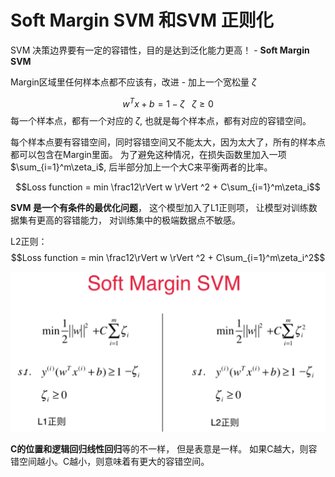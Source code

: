 # Soft Margin SVM 和SVM 正则化

SVM 决策边界要有一定的容错性，目的是达到泛化能力更高！ - **Soft Margin SVM**

Margin区域里任何样本点都不应该有，改进 - 加上一个宽松量 $\zeta$

$$w^Tx + b = 1 - \zeta \ \ \  \zeta \ge 0 $$ 
每一个样本点，都有一个对应的 $\zeta$, 也就是每个样本点，都有对应的容错空间。 

每个样本点要有容错空间，同时容错空间又不能太大，因为太大了，所有的样本点都可以包含在Margin里面。 为了避免这种情况，在损失函数里加入一项 $\sum_{i=1}^m\zeta_i$, 后半部分加上一个大C来平衡两者的比率。 

$$Loss function = min \frac12\rVert w \rVert ^2 + C\sum_{i=1}^m\zeta_i$$

**SVM 是一个有条件的最优化问题**，
这个模型加入了L1正则项， 让模型对训练数据集有更高的容错能力， 对训练集中的极端数据点不敏感。 

L2正则：
$$Loss function = min \frac12\rVert w \rVert ^2 + C\sum_{i=1}^m\zeta_i^2$$

![](images/11-3-l1l2.png)

**C的位置和逻辑回归线性回归**等的不一样， 但是表意是一样。 如果C越大，则容错空间越小。C越小，则意味着有更大的容错空间。 






